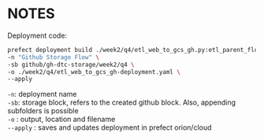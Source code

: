 # NOTES
Deployment code:

```bash
prefect deployment build ./week2/q4/etl_web_to_gcs_gh.py:etl_parent_flow_gh \
-n "Github Storage Flow" \
-sb github/gh-dtc-storage/week2/q4 \
-o ./week2/q4/etl_web_to_gcs_gh-deployment.yaml \
--apply
```

`-n`: deployment name \
`-sb`: storage block, refers to the created github block. Also, appending subfolders is possible \
`-o` : output, location and filename \
`--apply` : saves and updates deployment in prefect orion/cloud